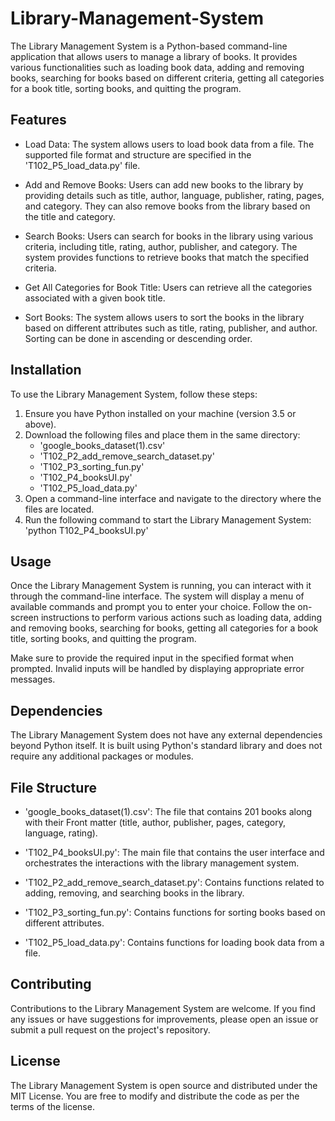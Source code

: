 # Library-Management-System

The Library Management System is a Python-based command-line application that allows users to manage a library of books. It provides various functionalities such as loading book data, adding and removing books, searching for books based on different criteria, getting all categories for a book title, sorting books, and quitting the program.

## Features

* Load Data: The system allows users to load book data from a file. The supported file format and structure are specified in the 'T102_P5_load_data.py' file.

* Add and Remove Books: Users can add new books to the library by providing details such as title, author, language, publisher, rating, pages, and category. They can also remove books from the library based on the title and category.

* Search Books: Users can search for books in the library using various criteria, including title, rating, author, publisher, and category. The system provides functions to retrieve books that match the specified criteria.

* Get All Categories for Book Title: Users can retrieve all the categories associated with a given book title.

* Sort Books: The system allows users to sort the books in the library based on different attributes such as title, rating, publisher, and author. Sorting can be done in ascending or descending order.

## Installation

To use the Library Management System, follow these steps:

1. Ensure you have Python installed on your machine (version 3.5 or above).
2. Download the following files and place them in the same directory:
   * 'google_books_dataset(1).csv'
   * 'T102_P2_add_remove_search_dataset.py'
   * 'T102_P3_sorting_fun.py'
   * 'T102_P4_booksUI.py'
   * 'T102_P5_load_data.py'
3. Open a command-line interface and navigate to the directory where the files are located.
4. Run the following command to start the Library Management System:
   'python T102_P4_booksUI.py'

## Usage

Once the Library Management System is running, you can interact with it through the command-line interface. The system will display a menu of available commands and prompt you to enter your choice. Follow the on-screen instructions to perform various actions such as loading data, adding and removing books, searching for books, getting all categories for a book title, sorting books, and quitting the program.

Make sure to provide the required input in the specified format when prompted. Invalid inputs will be handled by displaying appropriate error messages.

## Dependencies 

The Library Management System does not have any external dependencies beyond Python itself. It is built using Python's standard library and does not require any additional packages or modules.

## File Structure 

* 'google_books_dataset(1).csv': The file that contains 201 books along with their Front matter (title, author, publisher, pages, category, language, rating).

* 'T102_P4_booksUI.py': The main file that contains the user interface and orchestrates the interactions with the library management system.

* 'T102_P2_add_remove_search_dataset.py': Contains functions related to adding, removing, and searching books in the library.

* 'T102_P3_sorting_fun.py': Contains functions for sorting books based on different attributes.

* 'T102_P5_load_data.py': Contains functions for loading book data from a file.

## Contributing 

Contributions to the Library Management System are welcome. If you find any issues or have suggestions for improvements, please open an issue or submit a pull request on the project's repository.

## License

The Library Management System is open source and distributed under the MIT License. You are free to modify and distribute the code as per the terms of the license.
